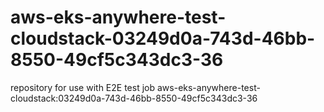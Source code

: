 # aws-eks-anywhere-test-cloudstack-03249d0a-743d-46bb-8550-49cf5c343dc3-36
repository for use with E2E test job aws-eks-anywhere-test-cloudstack:03249d0a-743d-46bb-8550-49cf5c343dc3-36
